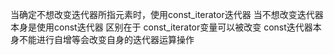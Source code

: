 当确定不想改变迭代器所指元素时，使用const_iterator迭代器
当不想改变迭代器本身是使用const迭代器
区别在于
const_iterator变量可以被改变
const迭代器本身不能进行自增等会改变自身的迭代器运算操作